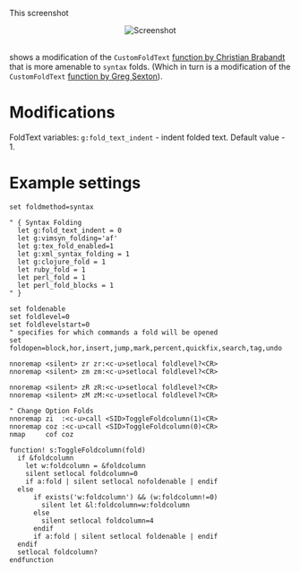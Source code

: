 This screenshot

<div align="center">
<img alt="Screenshot" src="https://raw.github.com/Konfekt/FoldText/master/screenshot.png"/>
<br><br>
</div>

shows a modification of the `CustomFoldText` [function by Christian Brabandt](https://github.com/chrisbra/vim_dotfiles/blob/master/plugin/CustomFoldText.vim) that is more amenable to `syntax` folds.
(Which in turn is a modification of the `CustomFoldText` [function by Greg Sexton](http://www.gregsexton.org/2011/03/improving-the-text-displayed-in-a-fold)).

# Modifications

FoldText variables:
`g:fold_text_indent` - indent folded text. Default value - 1.

# Example settings

```vim
set foldmethod=syntax

" { Syntax Folding
  let g:fold_text_indent = 0
  let g:vimsyn_folding='af'
  let g:tex_fold_enabled=1
  let g:xml_syntax_folding = 1
  let g:clojure_fold = 1
  let ruby_fold = 1
  let perl_fold = 1
  let perl_fold_blocks = 1
" }

set foldenable
set foldlevel=0
set foldlevelstart=0
" specifies for which commands a fold will be opened
set foldopen=block,hor,insert,jump,mark,percent,quickfix,search,tag,undo

nnoremap <silent> zr zr:<c-u>setlocal foldlevel?<CR>
nnoremap <silent> zm zm:<c-u>setlocal foldlevel?<CR>

nnoremap <silent> zR zR:<c-u>setlocal foldlevel?<CR>
nnoremap <silent> zM zM:<c-u>setlocal foldlevel?<CR>

" Change Option Folds
nnoremap zi  :<c-u>call <SID>ToggleFoldcolumn(1)<CR>
nnoremap coz :<c-u>call <SID>ToggleFoldcolumn(0)<CR>
nmap     cof coz

function! s:ToggleFoldcolumn(fold)
  if &foldcolumn
    let w:foldcolumn = &foldcolumn
    silent setlocal foldcolumn=0
    if a:fold | silent setlocal nofoldenable | endif
  else
      if exists('w:foldcolumn') && (w:foldcolumn!=0)
        silent let &l:foldcolumn=w:foldcolumn
      else
        silent setlocal foldcolumn=4
      endif
      if a:fold | silent setlocal foldenable | endif
  endif
  setlocal foldcolumn?
endfunction
```
